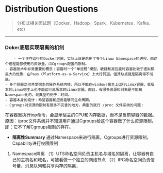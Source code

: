 # Distribution Questions
> 分布式相关面试题（Docker，Hadoop，Spark，Kubernetes，Kafka，etc）

---

### Doker底层实现隔离的机制
		- 一个正在运行的Docker容器，实际上就是启用了多个Linux Namespace的进程，而这个进程能够使用的资源量，由Cgroups配置的限制。
	- 容器技术中非常重要的概念：容器时一个“单进程”模型。敏捷和高性能时容器比较于虚拟机最大的优势，在Paas（Platform-as-a-Service）上大行其道。但其缺点就是隔离得不彻底。
	- 多个容器之间共享宿主的操作系统内核。所以不能在windows宿主上运行Linux容器，低版本的Linux宿主上也不能运行高版本的Linux容器。而且，有很多资源和对象是不能被Namespace化的，最典型的例子：时间。
	- 容器本身的设计：希望容器和应用能够同生命周期。
	- Cgroups对资源的限制有很多不完善的地方，典型的就行 /proc 文件系统的问题：
在容器里执行top命令，会显示宿主的CPU和内存数据，而不是当前容器的数据。原因：/proc文件系统并不知道用户通过Cgroups给这个容器做了什么资源限制，即：它不了解Cgroups限制的存在。
- **隔离性Summary**
通过Namespace来进行隔离，Cgroups进行资源限制，Capability进行权限限制
1. Namespace隔离
（1）UTS命名空间负责主机名与域名的隔离，让容器有自己的主机名和域名，可被看做一个独立的网络节点
（2）IPC命名空间负责信号量，消息队列和共享内存的隔离，